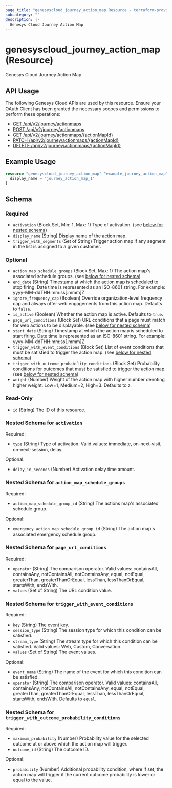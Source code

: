 ```yaml
---
page_title: "genesyscloud_journey_action_map Resource - terraform-provider-genesyscloud"
subcategory: ""
description: |-
  Genesys Cloud Journey Action Map
---
```

# genesyscloud_journey_action_map (Resource)

Genesys Cloud Journey Action Map

## API Usage
The following Genesys Cloud APIs are used by this resource. Ensure your OAuth Client has been granted the necessary scopes and permissions to perform these operations:

* [GET /api/v2/journey/actionmaps](https://developer.genesys.cloud/commdigital/digital/webmessaging/journey/journey-apis#get-api-v2-journey-actionmaps)
* [POST /api/v2/journey/actionmaps](https://developer.genesys.cloud/commdigital/digital/webmessaging/journey/journey-apis#post-api-v2-journey-actionmaps)
* [GET /api/v2/journey/actionmaps/{actionMapId}](https://developer.genesys.cloud/commdigital/digital/webmessaging/journey/journey-apis#get-api-v2-journey-actionmaps--actionMapId-)
* [PATCH /api/v2/journey/actionmaps/{actionMapId}](https://developer.genesys.cloud/commdigital/digital/webmessaging/journey/journey-apis#patch-api-v2-journey-actionmaps--actionMapId-)
* [DELETE /api/v2/journey/actionmaps/{actionMapId}](https://developer.genesys.cloud/commdigital/digital/webmessaging/journey/journey-apis#delete-api-v2-journey-actionmaps--actionMapId-)

## Example Usage

```terraform
resource "genesyscloud_journey_action_map" "example_journey_action_map" {
  display_name = "journey_action_map_1"
}
```

<!-- schema generated by tfplugindocs -->
## Schema

### Required

- `activation` (Block Set, Min: 1, Max: 1) Type of activation. (see [below for nested schema](#nestedblock--activation))
- `display_name` (String) Display name of the action map.
- `trigger_with_segments` (Set of String) Trigger action map if any segment in the list is assigned to a given customer.

### Optional

- `action_map_schedule_groups` (Block Set, Max: 1) The action map's associated schedule groups. (see [below for nested schema](#nestedblock--action_map_schedule_groups))
- `end_date` (String) Timestamp at which the action map is scheduled to stop firing. Date time is represented as an ISO-8601 string. For example: yyyy-MM-ddTHH:mm:ss[.mmm]Z
- `ignore_frequency_cap` (Boolean) Override organization-level frequency cap and always offer web engagements from this action map. Defaults to `false`.
- `is_active` (Boolean) Whether the action map is active. Defaults to `true`.
- `page_url_conditions` (Block Set) URL conditions that a page must match for web actions to be displayable. (see [below for nested schema](#nestedblock--page_url_conditions))
- `start_date` (String) Timestamp at which the action map is scheduled to start firing. Date time is represented as an ISO-8601 string. For example: yyyy-MM-ddTHH:mm:ss[.mmm]Z
- `trigger_with_event_conditions` (Block Set) List of event conditions that must be satisfied to trigger the action map. (see [below for nested schema](#nestedblock--trigger_with_event_conditions))
- `trigger_with_outcome_probability_conditions` (Block Set) Probability conditions for outcomes that must be satisfied to trigger the action map. (see [below for nested schema](#nestedblock--trigger_with_outcome_probability_conditions))
- `weight` (Number) Weight of the action map with higher number denoting higher weight. Low=1, Medium=2, High=3. Defaults to `2`.

### Read-Only

- `id` (String) The ID of this resource.

<a id="nestedblock--activation"></a>
### Nested Schema for `activation`

Required:

- `type` (String) Type of activation. Valid values: immediate, on-next-visit, on-next-session, delay.

Optional:

- `delay_in_seconds` (Number) Activation delay time amount.


<a id="nestedblock--action_map_schedule_groups"></a>
### Nested Schema for `action_map_schedule_groups`

Required:

- `action_map_schedule_group_id` (String) The actions map's associated schedule group.

Optional:

- `emergency_action_map_schedule_group_id` (String) The action map's associated emergency schedule group.


<a id="nestedblock--page_url_conditions"></a>
### Nested Schema for `page_url_conditions`

Required:

- `operator` (String) The comparison operator. Valid values: containsAll, containsAny, notContainsAll, notContainsAny, equal, notEqual, greaterThan, greaterThanOrEqual, lessThan, lessThanOrEqual, startsWith, endsWith.
- `values` (Set of String) The URL condition value.


<a id="nestedblock--trigger_with_event_conditions"></a>
### Nested Schema for `trigger_with_event_conditions`

Required:

- `key` (String) The event key.
- `session_type` (String) The session type for which this condition can be satisfied.
- `stream_type` (String) The stream type for which this condition can be satisfied. Valid values: Web, Custom, Conversation.
- `values` (Set of String) The event values.

Optional:

- `event_name` (String) The name of the event for which this condition can be satisfied.
- `operator` (String) The comparison operator. Valid values: containsAll, containsAny, notContainsAll, notContainsAny, equal, notEqual, greaterThan, greaterThanOrEqual, lessThan, lessThanOrEqual, startsWith, endsWith. Defaults to `equal`.


<a id="nestedblock--trigger_with_outcome_probability_conditions"></a>
### Nested Schema for `trigger_with_outcome_probability_conditions`

Required:

- `maximum_probability` (Number) Probability value for the selected outcome at or above which the action map will trigger.
- `outcome_id` (String) The outcome ID.

Optional:

- `probability` (Number) Additional probability condition, where if set, the action map will trigger if the current outcome probability is lower or equal to the value.

